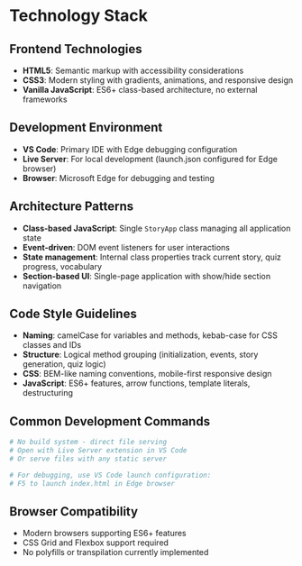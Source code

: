 # Technology Stack

## Frontend Technologies
- **HTML5**: Semantic markup with accessibility considerations
- **CSS3**: Modern styling with gradients, animations, and responsive design
- **Vanilla JavaScript**: ES6+ class-based architecture, no external frameworks

## Development Environment
- **VS Code**: Primary IDE with Edge debugging configuration
- **Live Server**: For local development (launch.json configured for Edge browser)
- **Browser**: Microsoft Edge for debugging and testing

## Architecture Patterns
- **Class-based JavaScript**: Single `StoryApp` class managing all application state
- **Event-driven**: DOM event listeners for user interactions
- **State management**: Internal class properties track current story, quiz progress, vocabulary
- **Section-based UI**: Single-page application with show/hide section navigation

## Code Style Guidelines
- **Naming**: camelCase for variables and methods, kebab-case for CSS classes and IDs
- **Structure**: Logical method grouping (initialization, events, story generation, quiz logic)
- **CSS**: BEM-like naming conventions, mobile-first responsive design
- **JavaScript**: ES6+ features, arrow functions, template literals, destructuring

## Common Development Commands
```bash
# No build system - direct file serving
# Open with Live Server extension in VS Code
# Or serve files with any static server

# For debugging, use VS Code launch configuration:
# F5 to launch index.html in Edge browser
```

## Browser Compatibility
- Modern browsers supporting ES6+ features
- CSS Grid and Flexbox support required
- No polyfills or transpilation currently implemented